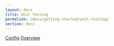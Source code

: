 ```yaml
---
layout: docs
title: Unit Testing
permalink: /docs/getting-started/unit-testing/
section: docs
---
```




<a href="{{ '/docs/getting-started/config' | prepend: site.baseurl }}" class="prev_button">Config</a>
<a href="{{ '/docs/getting-started/overview' | prepend: site.baseurl }}" class="next_button">Overview</a>
